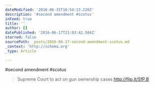 ```yaml
---
dateModified: '2016-06-15T16:54:13.226Z'
description: '#second amendment #scotus'
inFeed: true
title: ''
author: []
datePublished: '2016-06-17T21:03:42.584Z'
starred: false
sourcePath: _posts/2016-06-17-second-amendment-scotus.md
_context: 'http://schema.org'
_type: Article

---
```

\#second amendment \#scotus

> Supreme Court to act on gun ownership cases http://flip.it/SfP.B